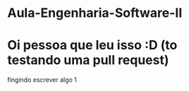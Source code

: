 # Aula-Engenharia-Software-II

# Oi pessoa que leu isso :D (to testando uma pull request)

fingindo escrever algo 1

